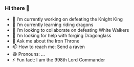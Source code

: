 ### Hi there 👋

<!--
**PowerOps-MK/Powerops-MK** is a ✨ _special_ ✨ repository because its `README.md` (this file) appears on your GitHub profile.

Here are some ideas to get you started:

-->

- 🔭 I’m currently working on defeating the Knight King
- 🌱 I’m currently learning riding dragons
- 👯 I’m looking to collaborate on defeating White Walkers
- 🤔 I’m looking for help with forging Dragonglass
- 💬 Ask me about the Iron Throne
- 📫 How to reach me: Send a raven
- 😄 Pronouns: ...
- ⚡ Fun fact: I am the 998th Lord Commander
